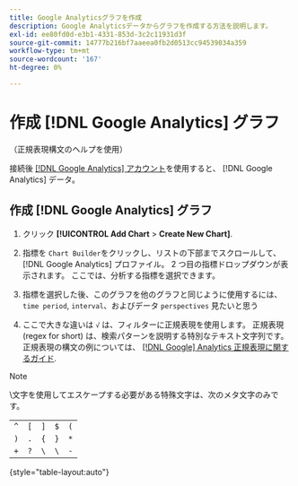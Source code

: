 ```yaml
---
title: Google Analyticsグラフを作成
description: Google Analyticsデータからグラフを作成する方法を説明します。
exl-id: ee80fd0d-e3b1-4331-853d-3c2c11931d3f
source-git-commit: 14777b216bf7aaeea0fb2d0513cc94539034a359
workflow-type: tm+mt
source-wordcount: '167'
ht-degree: 0%

---
```


# 作成 [!DNL Google Analytics] グラフ

（正規表現構文のヘルプを使用）

接続後 [[!DNL Google Analytics] アカウント](../../data-analyst/importing-data/integrations/google-analytics.md)を使用すると、 [!DNL Google Analytics] データ。

## 作成 [!DNL Google Analytics] グラフ

1. クリック **[!UICONTROL Add Chart** > **Create New Chart]**.

1. 指標を `Chart Builder`をクリックし、リストの下部までスクロールして、 [!DNL Google Analytics] プロファイル。 2 つ目の指標ドロップダウンが表示されます。 ここでは、分析する指標を選択できます。

1. 指標を選択した後、このグラフを他のグラフと同じように使用するには、 `time period`, `interval`、およびデータ `perspectives` 見たいと思う

1. ここで大きな違いは `√` は、フィルターに正規表現を使用します。 正規表現 (regex for short) は、検索パターンを説明する特別なテキスト文字列です。 正規表現の構文の例については、 [[!DNL Google] Analytics 正規表現に関するガイド](https://support.google.com/analytics/answer/1034324?hl=en).

>[!NOTE]
>
>\文字を使用してエスケープする必要がある特殊文字は、次のメタ文字のみです。

|  |  |  |  |  |
|-----|-----|-----|-----|-----|
| `^` | `[` | `]` | `$` | `(` |
| `)` | `.` | `{` | `}` | `*` |
| `+` | `?` | `\` | `\` | `-` |

{style="table-layout:auto"}
